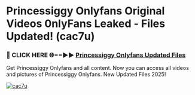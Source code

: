 # Princessiggy Onlyfans Original Videos 0nlyFans Leaked - Files Updated! (cac7u)

<h3>🔴 CLICK HERE 🌐==►► <a href="https://tinyurl.com/ehrbuxhb" rel="nofollow">Princessiggy Onlyfans Updated Files</a></h3>

Get Princessiggy Onlyfans and all content. Now you can access all videos and pictures of Princessiggy Onlyfans. New Updated Files 2025!

[![cac7u](https://i.imgur.com/lVYEuWS.gif)](https://tinyurl.com/ehrbuxhb)
